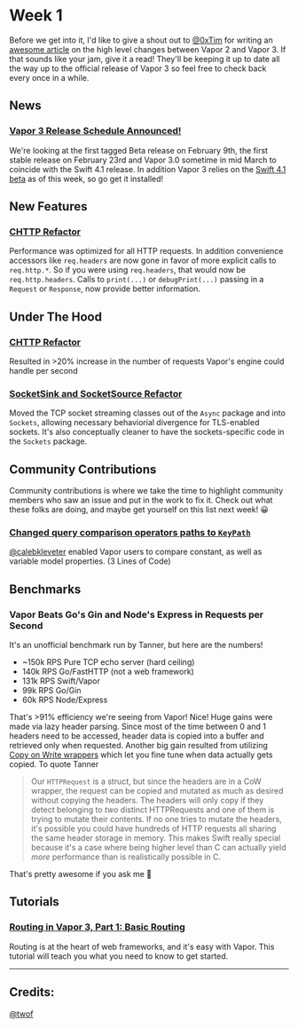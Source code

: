 # Week 1

Before we get into it, I'd like to give a shout out to [@0xTim](https://github.com/0xTim) for writing an [awesome article](https://geeks.brokenhands.io/blog/posts/whats-new-in-vapor-3/) on the high level changes between Vapor 2 and Vapor 3. If that sounds like your jam, give it a read! They'll be keeping it up to date all the way up to the official release of Vapor 3 so feel free to check back every once in a while.

## News

### [Vapor 3 Release Schedule Announced!](https://medium.com/@qutheory/vapor-3-release-schedule-1179bb080ca4)
We're looking at the first tagged Beta release on February 9th, the first stable release on February 23rd and Vapor 3.0 sometime in mid March to coincide with the Swift 4.1 release. In addition Vapor 3 relies on the [Swift 4.1 beta](https://swift.org/download/#snapshots) as of this week, so go get it installed!

## New Features

### [CHTTP Refactor](https://github.com/vapor/vapor/pull/1458)
Performance was optimized for all HTTP requests. In addition convenience accessors like `req.headers` are now gone in favor of more explicit calls to `req.http.*`. So if you were using `req.headers`, that would now be `req.http.headers`. Calls to `print(...)` or `debugPrint(...)` passing in a `Request` or `Response`, now provide better information.

## Under The Hood

### [CHTTP Refactor](https://github.com/vapor/engine/pull/211)
Resulted in >20% increase in the number of requests Vapor's engine could handle per second

### [SocketSink and SocketSource Refactor](https://github.com/vapor/sockets/pull/157)
Moved the TCP socket streaming classes out of the `Async` package and into `Sockets`, allowing necessary behaviorial divergence for TLS-enabled sockets. It's also conceptually cleaner to have the sockets-specific code in the `Sockets` package.

## Community Contributions
Community contributions is where we take the time to highlight community members who saw an issue and put in the work to fix it. Check out what these folks are doing, and maybe get yourself on this list next week! 😀

### [Changed query comparison operators paths to `KeyPath`](https://github.com/vapor/fluent/pull/360)
[@calebkleveter](https://github.com/calebkleveter) enabled Vapor users to compare constant, as well as variable model properties. (3 Lines of Code)

## Benchmarks

### Vapor Beats Go's Gin and Node's Express in Requests per Second
It's an unofficial benchmark run by Tanner, but here are the numbers!
- ~150k RPS Pure TCP echo server (hard ceiling)
- 140k RPS Go/FastHTTP (not a web framework)
- 131k RPS Swift/Vapor
- 99k RPS Go/Gin
- 60k RPS Node/Express

That's >91% efficiency we're seeing from Vapor! Nice! Huge gains were made via lazy header parsing. Since most of the time between 0 and 1 headers need to be accessed, header data is copied into a buffer and retrieved only when requested. Another big gain resulted from utilizing [Copy on Write wrappers](https://marcosantadev.com/copy-write-swift-value-types/) which let you fine tune when data actually gets copied. To quote Tanner

>Our `HTTPRequest` is a struct, but since the headers are in a CoW wrapper, the request can be copied and mutated as much as desired without copying the headers. The headers will only copy if they detect belonging to _two_ distinct HTTPRequests and one of them is trying to mutate their contents. If no one tries to mutate the headers, it's possible you could have hundreds of HTTP requests all sharing the same header storage in memory. This makes Swift really special because it's a case where being higher level than C can actually yield _more_ performance than is realistically possible in C.

That's pretty awesome if you ask me 🏁

## Tutorials

### [Routing in Vapor 3, Part 1: Basic Routing](https://www.vaporforums.io/thread/34)
Routing is at the heart of web frameworks, and it's easy with Vapor. This tutorial will teach you what you need to know to get started.

***

## Credits:
[@twof](https://github.com/twof) 
